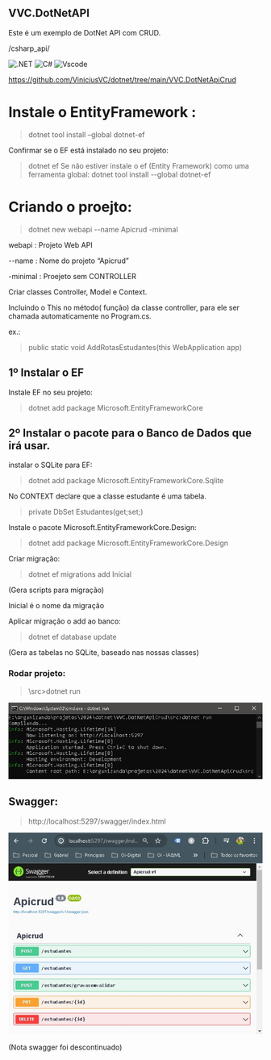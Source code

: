 
## VVC.DotNetAPI

Este é um exemplo de DotNet API com CRUD.

/csharp_api/

![.NET](https://img.shields.io/badge/.NET-5C2D91?style=for-the-badge&logo=.net&logoColor=white)
![C#](https://img.shields.io/badge/c%23-%23239120.svg?style=for-the-badge&logo=csharp&logoColor=white)
![Vscode](https://img.shields.io/badge/Vscode-007ACC?style=for-the-badge&logo=visual-studio-code&logoColor=white)


https://github.com/ViniciusVC/dotnet/tree/main/VVC.DotNetApiCrud


# Instale o EntityFramework :
> dotnet tool install –global dotnet-ef

Confirmar se o EF está instalado no seu projeto:
> dotnet ef
Se não estiver instale o ef (Entity Framework) como uma ferramenta global:
> dotnet tool install --global dotnet-ef

# Criando o proejto:
> dotnet new webapi --name Apicrud -minimal

webapi : Projeto Web API

--name : Nome do projeto “Apicrud”

-minimal : Proejeto sem CONTROLLER


Criar classes Controller, Model e Context.

Incluindo o This no método( função) da classe controller, para ele ser chamada automaticamente no Program.cs.

ex.:
>public static void AddRotasEstudantes(this WebApplication app)


## 1º Instalar o EF
Instale EF no seu projeto:
> dotnet add package Microsoft.EntityFrameworkCore

## 2º Instalar o pacote para o Banco de Dados que irá usar.
instalar o SQLite para EF:
> dotnet add package Microsoft.EntityFrameworkCore.Sqlite

No CONTEXT declare que a classe estudante é uma tabela.
>private DbSet<Estudante> Estudantes(get;set;)


Instale o pacote Microsoft.EntityFrameworkCore.Design:
> dotnet add package Microsoft.EntityFrameworkCore.Design

Criar migração:
> dotnet ef migrations add Inicial

 (Gera scripts para migração)

Inicial é o nome da migração

Aplicar migração o add ao banco:

> dotnet ef database update

 (Gera as tabelas no SQLite, baseado nas nossas classes)

### Rodar projeto:

> \src>dotnet run

![cdmApiCrudPrtSc](Docs/cdmApiCrud.jpg "PrtCmdApiCrud")


## Swagger:
> http://localhost:5297/swagger/index.html

![SwaggerApiCrudPrtSc](Docs/SwaggerApiCrud.jpg "PrtScSwaggerApiCrud")

(Nota swagger foi descontinuado)